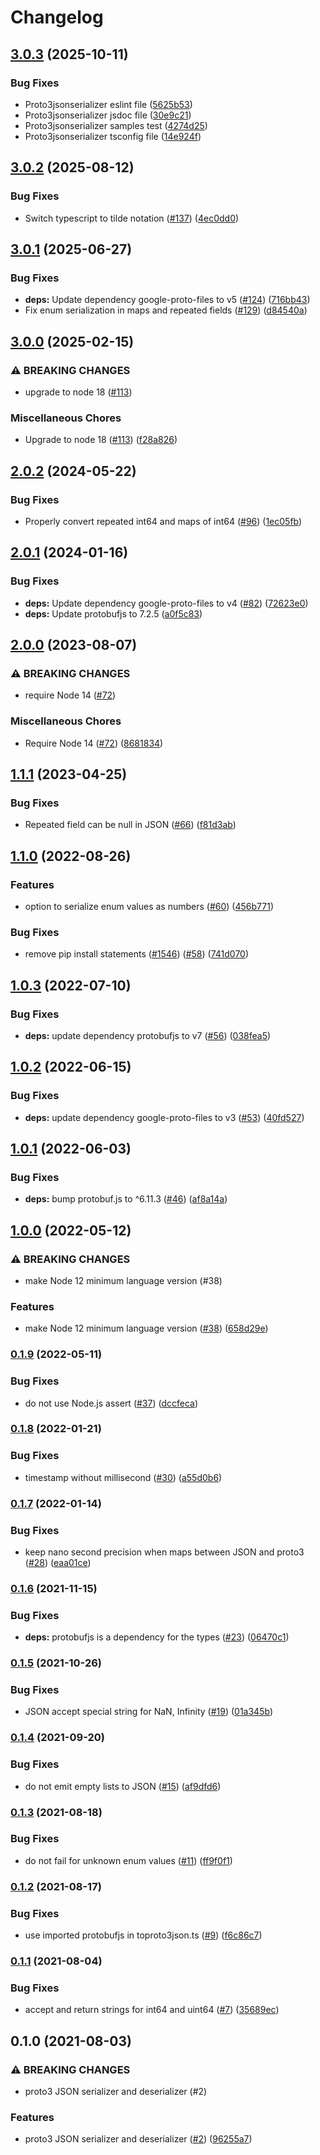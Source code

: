# Changelog

## [3.0.3](https://github.com/googleapis/google-cloud-node-core/compare/proto3-json-serializer-v3.0.2...proto3-json-serializer-v3.0.3) (2025-10-11)


### Bug Fixes

* Proto3jsonserializer eslint file ([5625b53](https://github.com/googleapis/google-cloud-node-core/commit/5625b531d36eefa322196ff88c3bc524b4011a95))
* Proto3jsonserializer jsdoc file ([30e9c21](https://github.com/googleapis/google-cloud-node-core/commit/30e9c211d7aaf88acde25462c9fa36c150af6c28))
* Proto3jsonserializer samples test ([4274d25](https://github.com/googleapis/google-cloud-node-core/commit/4274d25ce1fc75d60305507e7cb534b3cdb6ae21))
* Proto3jsonserializer tsconfig file ([14e924f](https://github.com/googleapis/google-cloud-node-core/commit/14e924fcf76b21f892d72eee2ae79c2fb79d1de5))

## [3.0.2](https://github.com/googleapis/proto3-json-serializer-nodejs/compare/v3.0.1...v3.0.2) (2025-08-12)


### Bug Fixes

* Switch typescript to tilde notation ([#137](https://github.com/googleapis/proto3-json-serializer-nodejs/issues/137)) ([4ec0dd0](https://github.com/googleapis/proto3-json-serializer-nodejs/commit/4ec0dd09201b07f30e5fcf5712198604d47d0cf9))

## [3.0.1](https://github.com/googleapis/proto3-json-serializer-nodejs/compare/v3.0.0...v3.0.1) (2025-06-27)


### Bug Fixes

* **deps:** Update dependency google-proto-files to v5 ([#124](https://github.com/googleapis/proto3-json-serializer-nodejs/issues/124)) ([716bb43](https://github.com/googleapis/proto3-json-serializer-nodejs/commit/716bb43b1c762b9d22b6d3097ba5f13169889dcc))
* Fix enum serialization in maps and repeated fields ([#129](https://github.com/googleapis/proto3-json-serializer-nodejs/issues/129)) ([d84540a](https://github.com/googleapis/proto3-json-serializer-nodejs/commit/d84540a956d598d2977f5b98718a55cd8b5b2f15))

## [3.0.0](https://github.com/googleapis/proto3-json-serializer-nodejs/compare/v2.0.2...v3.0.0) (2025-02-15)


### ⚠ BREAKING CHANGES

* upgrade to node 18 ([#113](https://github.com/googleapis/proto3-json-serializer-nodejs/issues/113))

### Miscellaneous Chores

* Upgrade to node 18 ([#113](https://github.com/googleapis/proto3-json-serializer-nodejs/issues/113)) ([f28a826](https://github.com/googleapis/proto3-json-serializer-nodejs/commit/f28a826b838faaddb9ab93a52179e251517fad4d))

## [2.0.2](https://github.com/googleapis/proto3-json-serializer-nodejs/compare/v2.0.1...v2.0.2) (2024-05-22)


### Bug Fixes

* Properly convert repeated int64 and maps of int64 ([#96](https://github.com/googleapis/proto3-json-serializer-nodejs/issues/96)) ([1ec05fb](https://github.com/googleapis/proto3-json-serializer-nodejs/commit/1ec05fb59edfdff7531b9372dcfe14c0fe36562c))

## [2.0.1](https://github.com/googleapis/proto3-json-serializer-nodejs/compare/v2.0.0...v2.0.1) (2024-01-16)


### Bug Fixes

* **deps:** Update dependency google-proto-files to v4 ([#82](https://github.com/googleapis/proto3-json-serializer-nodejs/issues/82)) ([72623e0](https://github.com/googleapis/proto3-json-serializer-nodejs/commit/72623e04e1043353ef952178714ced733001a06d))
* **deps:** Update protobufjs to 7.2.5 ([a0f5c83](https://github.com/googleapis/proto3-json-serializer-nodejs/commit/a0f5c833cba654949ec5e624fad1849020cf899d))

## [2.0.0](https://github.com/googleapis/proto3-json-serializer-nodejs/compare/v1.1.1...v2.0.0) (2023-08-07)


### ⚠ BREAKING CHANGES

* require Node 14 ([#72](https://github.com/googleapis/proto3-json-serializer-nodejs/issues/72))

### Miscellaneous Chores

* Require Node 14 ([#72](https://github.com/googleapis/proto3-json-serializer-nodejs/issues/72)) ([8681834](https://github.com/googleapis/proto3-json-serializer-nodejs/commit/8681834d8bc204c40857e299570e1e5df4bc5618))

## [1.1.1](https://github.com/googleapis/proto3-json-serializer-nodejs/compare/v1.1.0...v1.1.1) (2023-04-25)


### Bug Fixes

* Repeated field can be null in JSON ([#66](https://github.com/googleapis/proto3-json-serializer-nodejs/issues/66)) ([f81d3ab](https://github.com/googleapis/proto3-json-serializer-nodejs/commit/f81d3ab202e2a674be73db8a9b74d3eecf3bbed4))

## [1.1.0](https://github.com/googleapis/proto3-json-serializer-nodejs/compare/v1.0.3...v1.1.0) (2022-08-26)


### Features

* option to serialize enum values as numbers ([#60](https://github.com/googleapis/proto3-json-serializer-nodejs/issues/60)) ([456b771](https://github.com/googleapis/proto3-json-serializer-nodejs/commit/456b771d5fef06d914c6e201fd9f17251e55d4d9))


### Bug Fixes

* remove pip install statements ([#1546](https://github.com/googleapis/proto3-json-serializer-nodejs/issues/1546)) ([#58](https://github.com/googleapis/proto3-json-serializer-nodejs/issues/58)) ([741d070](https://github.com/googleapis/proto3-json-serializer-nodejs/commit/741d0704f49332dd5d66206fcdf2111464fb8759))

## [1.0.3](https://github.com/googleapis/proto3-json-serializer-nodejs/compare/v1.0.2...v1.0.3) (2022-07-10)


### Bug Fixes

* **deps:** update dependency protobufjs to v7 ([#56](https://github.com/googleapis/proto3-json-serializer-nodejs/issues/56)) ([038fea5](https://github.com/googleapis/proto3-json-serializer-nodejs/commit/038fea537c8809dc272c2352b832b5301c7b79d2))

## [1.0.2](https://github.com/googleapis/proto3-json-serializer-nodejs/compare/v1.0.1...v1.0.2) (2022-06-15)


### Bug Fixes

* **deps:** update dependency google-proto-files to v3 ([#53](https://github.com/googleapis/proto3-json-serializer-nodejs/issues/53)) ([40fd527](https://github.com/googleapis/proto3-json-serializer-nodejs/commit/40fd527109838a21887f7a5058406244acabe938))

## [1.0.1](https://github.com/googleapis/proto3-json-serializer-nodejs/compare/v1.0.0...v1.0.1) (2022-06-03)


### Bug Fixes

* **deps:** bump protobuf.js to ^6.11.3 ([#46](https://github.com/googleapis/proto3-json-serializer-nodejs/issues/46)) ([af8a14a](https://github.com/googleapis/proto3-json-serializer-nodejs/commit/af8a14a35c04cbef49bff806b7d906287d1d2c0d))

## [1.0.0](https://github.com/googleapis/proto3-json-serializer-nodejs/compare/v0.1.9...v1.0.0) (2022-05-12)


### ⚠ BREAKING CHANGES

* make Node 12 minimum language version (#38)

### Features

* make Node 12 minimum language version ([#38](https://github.com/googleapis/proto3-json-serializer-nodejs/issues/38)) ([658d29e](https://github.com/googleapis/proto3-json-serializer-nodejs/commit/658d29e531c2d04d4007e5843aa62d9d8ee0dae8))

### [0.1.9](https://github.com/googleapis/proto3-json-serializer-nodejs/compare/v0.1.8...v0.1.9) (2022-05-11)


### Bug Fixes

* do not use Node.js assert ([#37](https://github.com/googleapis/proto3-json-serializer-nodejs/issues/37)) ([dccfeca](https://github.com/googleapis/proto3-json-serializer-nodejs/commit/dccfeca6f3bbeec29d88319f375a734ec48aadf7))

### [0.1.8](https://github.com/googleapis/proto3-json-serializer-nodejs/compare/v0.1.7...v0.1.8) (2022-01-21)


### Bug Fixes

* timestamp without millisecond ([#30](https://github.com/googleapis/proto3-json-serializer-nodejs/issues/30)) ([a55d0b6](https://github.com/googleapis/proto3-json-serializer-nodejs/commit/a55d0b6f98f6d1c8b7d971d0a583bbd82ea66983))

### [0.1.7](https://github.com/googleapis/proto3-json-serializer-nodejs/compare/v0.1.6...v0.1.7) (2022-01-14)


### Bug Fixes

* keep nano second precision when maps between JSON and proto3 ([#28](https://github.com/googleapis/proto3-json-serializer-nodejs/issues/28)) ([eaa01ce](https://github.com/googleapis/proto3-json-serializer-nodejs/commit/eaa01ce92c4eefa816d1d6f8ef6ed11bd2a6364b))

### [0.1.6](https://www.github.com/googleapis/proto3-json-serializer-nodejs/compare/v0.1.5...v0.1.6) (2021-11-15)


### Bug Fixes

* **deps:** protobufjs is a dependency for the types ([#23](https://www.github.com/googleapis/proto3-json-serializer-nodejs/issues/23)) ([06470c1](https://www.github.com/googleapis/proto3-json-serializer-nodejs/commit/06470c1df501439ec3f8bc546cd23d798604f3bd))

### [0.1.5](https://www.github.com/googleapis/proto3-json-serializer-nodejs/compare/v0.1.4...v0.1.5) (2021-10-26)


### Bug Fixes

* JSON accept special string for NaN, Infinity ([#19](https://www.github.com/googleapis/proto3-json-serializer-nodejs/issues/19)) ([01a345b](https://www.github.com/googleapis/proto3-json-serializer-nodejs/commit/01a345b7b1d62ee65a8673737975980d274fa22a))

### [0.1.4](https://www.github.com/googleapis/proto3-json-serializer-nodejs/compare/v0.1.3...v0.1.4) (2021-09-20)


### Bug Fixes

* do not emit empty lists to JSON ([#15](https://www.github.com/googleapis/proto3-json-serializer-nodejs/issues/15)) ([af9dfd6](https://www.github.com/googleapis/proto3-json-serializer-nodejs/commit/af9dfd65efb84cfb31af0faca805f53b0ffa9874))

### [0.1.3](https://www.github.com/googleapis/proto3-json-serializer-nodejs/compare/v0.1.2...v0.1.3) (2021-08-18)


### Bug Fixes

* do not fail for unknown enum values ([#11](https://www.github.com/googleapis/proto3-json-serializer-nodejs/issues/11)) ([ff9f0f1](https://www.github.com/googleapis/proto3-json-serializer-nodejs/commit/ff9f0f1881b1aafacd693b4e24eaee9e56aff79c))

### [0.1.2](https://www.github.com/googleapis/proto3-json-serializer-nodejs/compare/v0.1.1...v0.1.2) (2021-08-17)


### Bug Fixes

* use imported protobufjs in toproto3json.ts ([#9](https://www.github.com/googleapis/proto3-json-serializer-nodejs/issues/9)) ([f6c86c7](https://www.github.com/googleapis/proto3-json-serializer-nodejs/commit/f6c86c777d567d8430b09dea3282e52af24d890f))

### [0.1.1](https://www.github.com/googleapis/proto3-json-serializer-nodejs/compare/v0.1.0...v0.1.1) (2021-08-04)


### Bug Fixes

* accept and return strings for int64 and uint64 ([#7](https://www.github.com/googleapis/proto3-json-serializer-nodejs/issues/7)) ([35689ec](https://www.github.com/googleapis/proto3-json-serializer-nodejs/commit/35689ecee55dbe6e4cf3327c535514d7fcb8332d))

## 0.1.0 (2021-08-03)


### ⚠ BREAKING CHANGES

* proto3 JSON serializer and deserializer (#2)

### Features

* proto3 JSON serializer and deserializer ([#2](https://www.github.com/googleapis/proto3-json-serializer-nodejs/issues/2)) ([96255a7](https://www.github.com/googleapis/proto3-json-serializer-nodejs/commit/96255a77c7714f33cae547db9160615d7f80a233))
